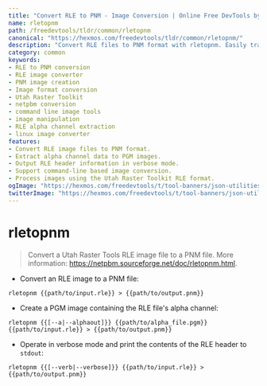 ```yaml
---
title: "Convert RLE to PNM - Image Conversion | Online Free DevTools by Hexmos"
name: rletopnm
path: /freedevtools/tldr/common/rletopnm
canonical: "https://hexmos.com/freedevtools/tldr/common/rletopnm/"
description: "Convert RLE files to PNM format with rletopnm. Easily transform image files between these formats using this command-line tool. Free online tool, no registration required."
category: common
keywords:
- RLE to PNM conversion
- RLE image converter
- PNM image creation
- Image format conversion
- Utah Raster Toolkit
- netpbm conversion
- command line image tools
- image manipulation
- RLE alpha channel extraction
- linux image converter
features:
- Convert RLE image files to PNM format.
- Extract alpha channel data to PGM images.
- Output RLE header information in verbose mode.
- Support command-line based image conversion.
- Process images using the Utah Raster Toolkit RLE format.
ogImage: "https://hexmos.com/freedevtools/t/tool-banners/json-utilities-banner.png"
twitterImage: "https://hexmos.com/freedevtools/t/tool-banners/json-utilities-banner.png"
---
```


# rletopnm

> Convert a Utah Raster Tools RLE image file to a PNM file.
> More information: <https://netpbm.sourceforge.net/doc/rletopnm.html>.

- Convert an RLE image to a PNM file:

`rletopnm {{path/to/input.rle}} > {{path/to/output.pnm}}`

- Create a PGM image containing the RLE file's alpha channel:

`rletopnm {{[--a|--alphaout]}} {{path/to/alpha_file.pgm}} {{path/to/input.rle}} > {{path/to/output.pnm}}`

- Operate in verbose mode and print the contents of the RLE header to `stdout`:

`rletopnm {{[--verb|--verbose]}} {{path/to/input.rle}} > {{path/to/output.pnm}}`
